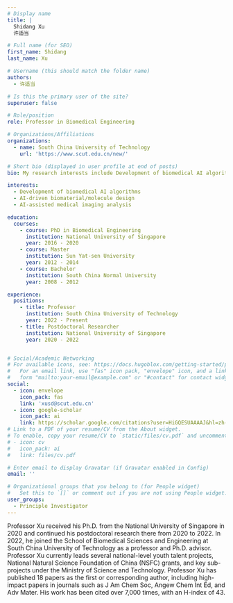 ```yaml
---
# Display name
title: |
  Shidang Xu
  许适当

# Full name (for SEO)
first_name: Shidang
last_name: Xu

# Username (this should match the folder name)
authors:
  - 许适当

# Is this the primary user of the site?
superuser: false

# Role/position
role: Professor in Biomedical Engineering

# Organizations/Affiliations
organizations:
  - name: South China University of Technology
    url: 'https://www.scut.edu.cn/new/'

# Short bio (displayed in user profile at end of posts)
bio: My research interests include Development of biomedical AI algorithms, AI-driven biomaterial/molecule design, AI-assisted medical imaging analysis.

interests:
  - Development of biomedical AI algorithms
  - AI-driven biomaterial/molecule design
  - AI-assisted medical imaging analysis

education:
  courses:
    - course: PhD in Biomedical Engineering
      institution: National University of Singapore
      year: 2016 - 2020
    - course: Master
      institution: Sun Yat-sen University
      year: 2012 - 2014
    - course: Bachelor
      institution: South China Normal University
      year: 2008 - 2012

experience:
  positions:
    - title: Professor
      institution: South China University of Technology
      year: 2022 - Present
    - title: Postdoctoral Researcher
      institution: National University of Singapore
      year: 2020 - 2022


# Social/Academic Networking
# For available icons, see: https://docs.hugoblox.com/getting-started/page-builder/#icons
#   For an email link, use "fas" icon pack, "envelope" icon, and a link in the
#   form "mailto:your-email@example.com" or "#contact" for contact widget.
social:
  - icon: envelope
    icon_pack: fas
    link: 'xusd@scut.edu.cn'
  - icon: google-scholar
    icon_pack: ai
    link: https://scholar.google.com/citations?user=HiGQESUAAAAJ&hl=zh-CN&oi=ao
# Link to a PDF of your resume/CV from the About widget.
# To enable, copy your resume/CV to `static/files/cv.pdf` and uncomment the lines below.
# - icon: cv
#   icon_pack: ai
#   link: files/cv.pdf

# Enter email to display Gravatar (if Gravatar enabled in Config)
email: ''

# Organizational groups that you belong to (for People widget)
#   Set this to `[]` or comment out if you are not using People widget.
user_groups:
  - Principle Investigator
---
```


Professor Xu received his Ph.D. from the National University of Singapore in 2020 and continued his postdoctoral research there from 2020 to 2022. In 2022, he joined the School of Biomedical Sciences and Engineering at South China University of Technology as a professor and Ph.D. advisor. Professor Xu currently leads several national-level youth talent projects, National Natural Science Foundation of China (NSFC) grants, and key sub-projects under the Ministry of Science and Technology.
Professor Xu has published 18 papers as the first or corresponding author, including high-impact papers in journals such as J Am Chem Soc, Angew Chem Int Ed, and Adv Mater. His work has been cited over 7,000 times, with an H-index of 43.
